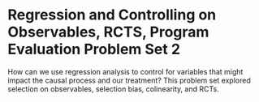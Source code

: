 # Regression and Controlling on Observables, RCTS, Program Evaluation Problem Set 2 
 How can we use regression analysis to control for variables that might impact the causal process and our treatment? This problem set explored selection on observables, selection bias, colinearity, and RCTs. 
